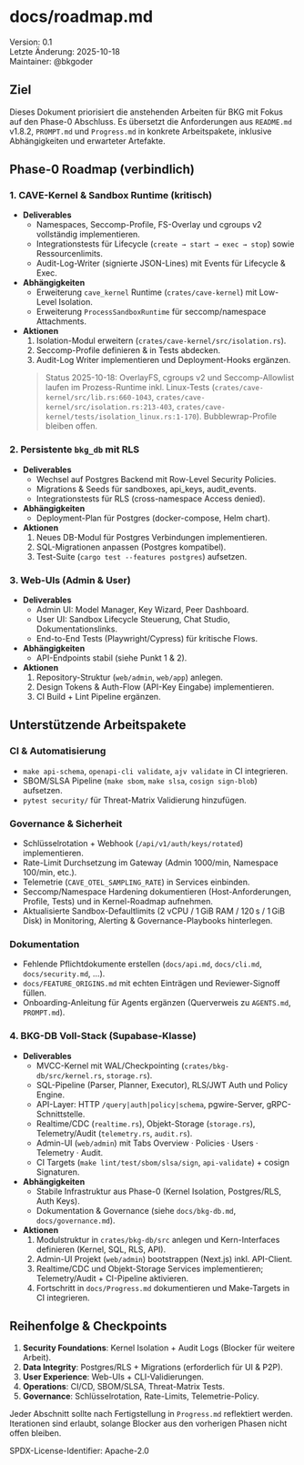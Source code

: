 # docs/roadmap.md

Version: 0.1  
Letzte Änderung: 2025-10-18  
Maintainer: @bkgoder

Ziel
----
Dieses Dokument priorisiert die anstehenden Arbeiten für BKG mit Fokus auf den Phase-0 Abschluss. Es übersetzt die Anforderungen aus `README.md` v1.8.2, `PROMPT.md` und `Progress.md` in konkrete Arbeitspakete, inklusive Abhängigkeiten und erwarteter Artefakte.

## Phase-0 Roadmap (verbindlich)

### 1. CAVE-Kernel & Sandbox Runtime (kritisch)
- **Deliverables**
  - Namespaces, Seccomp-Profile, FS-Overlay und cgroups v2 vollständig implementieren.
  - Integrationstests für Lifecycle (`create → start → exec → stop`) sowie Ressourcenlimits.
  - Audit-Log-Writer (signierte JSON-Lines) mit Events für Lifecycle & Exec.
- **Abhängigkeiten**
  - Erweiterung `cave_kernel` Runtime (`crates/cave-kernel`) mit Low-Level Isolation.
  - Erweiterung `ProcessSandboxRuntime` für seccomp/namespace Attachments.
- **Aktionen**
  1. Isolation-Modul erweitern (`crates/cave-kernel/src/isolation.rs`).
  2. Seccomp-Profile definieren & in Tests abdecken.
  3. Audit-Log Writer implementieren und Deployment-Hooks ergänzen.
  > Status 2025-10-18: OverlayFS, cgroups v2 und Seccomp-Allowlist laufen im Prozess-Runtime inkl. Linux-Tests (`crates/cave-kernel/src/lib.rs:660-1043`, `crates/cave-kernel/src/isolation.rs:213-403`, `crates/cave-kernel/tests/isolation_linux.rs:1-170`). Bubblewrap-Profile bleiben offen.

### 2. Persistente `bkg_db` mit RLS
- **Deliverables**
  - Wechsel auf Postgres Backend mit Row-Level Security Policies.
  - Migrations & Seeds für sandboxes, api_keys, audit_events.
  - Integrationstests für RLS (cross-namespace Access denied).
- **Abhängigkeiten**
  - Deployment-Plan für Postgres (docker-compose, Helm chart).
- **Aktionen**
  1. Neues DB-Modul für Postgres Verbindungen implementieren.
  2. SQL-Migrationen anpassen (Postgres kompatibel).
  3. Test-Suite (`cargo test --features postgres`) aufsetzen.

### 3. Web-UIs (Admin & User)
- **Deliverables**
  - Admin UI: Model Manager, Key Wizard, Peer Dashboard.
  - User UI: Sandbox Lifecycle Steuerung, Chat Studio, Dokumentationslinks.
  - End-to-End Tests (Playwright/Cypress) für kritische Flows.
- **Abhängigkeiten**
  - API-Endpoints stabil (siehe Punkt 1 & 2).
- **Aktionen**
  1. Repository-Struktur (`web/admin`, `web/app`) anlegen.
  2. Design Tokens & Auth-Flow (API-Key Eingabe) implementieren.
  3. CI Build + Lint Pipeline ergänzen.

## Unterstützende Arbeitspakete

### CI & Automatisierung
- `make api-schema`, `openapi-cli validate`, `ajv validate` in CI integrieren.
- SBOM/SLSA Pipeline (`make sbom`, `make slsa`, `cosign sign-blob`) aufsetzen.
- `pytest security/` für Threat-Matrix Validierung hinzufügen.

### Governance & Sicherheit
- Schlüsselrotation + Webhook (`/api/v1/auth/keys/rotated`) implementieren.
- Rate-Limit Durchsetzung im Gateway (Admin 1000/min, Namespace 100/min, etc.).
- Telemetrie (`CAVE_OTEL_SAMPLING_RATE`) in Services einbinden.
- Seccomp/Namespace Hardening dokumentieren (Host-Anforderungen, Profile, Tests) und in Kernel-Roadmap aufnehmen.
- Aktualisierte Sandbox-Defaultlimits (2 vCPU / 1 GiB RAM / 120 s / 1 GiB Disk) in Monitoring, Alerting & Governance-Playbooks hinterlegen.

### Dokumentation
- Fehlende Pflichtdokumente erstellen (`docs/api.md`, `docs/cli.md`, `docs/security.md`, …).
- `docs/FEATURE_ORIGINS.md` mit echten Einträgen und Reviewer-Signoff füllen.
 - Onboarding-Anleitung für Agents ergänzen (Querverweis zu `AGENTS.md`, `PROMPT.md`).

### 4. BKG-DB Voll-Stack (Supabase-Klasse)
- **Deliverables**
  - MVCC-Kernel mit WAL/Checkpointing (`crates/bkg-db/src/kernel.rs`, `storage.rs`).
  - SQL-Pipeline (Parser, Planner, Executor), RLS/JWT Auth und Policy Engine.
  - API-Layer: HTTP `/query|auth|policy|schema`, pgwire-Server, gRPC-Schnittstelle.
  - Realtime/CDC (`realtime.rs`), Objekt-Storage (`storage.rs`), Telemetry/Audit (`telemetry.rs`, `audit.rs`).
  - Admin-UI (`web/admin`) mit Tabs Overview · Policies · Users · Telemetry · Audit.
  - CI Targets (`make lint/test/sbom/slsa/sign`, `api-validate`) + cosign Signaturen.
- **Abhängigkeiten**
  - Stabile Infrastruktur aus Phase-0 (Kernel Isolation, Postgres/RLS, Auth Keys).
  - Dokumentation & Governance (siehe `docs/bkg-db.md`, `docs/governance.md`).
- **Aktionen**
  1. Modulstruktur in `crates/bkg-db/src` anlegen und Kern-Interfaces definieren (Kernel, SQL, RLS, API).
  2. Admin-UI Projekt (`web/admin`) bootstrappen (Next.js) inkl. API-Client.
  3. Realtime/CDC und Objekt-Storage Services implementieren; Telemetry/Audit + CI-Pipeline aktivieren.
  4. Fortschritt in `docs/Progress.md` dokumentieren und Make-Targets in CI integrieren.

## Reihenfolge & Checkpoints
1. **Security Foundations**: Kernel Isolation + Audit Logs (Blocker für weitere Arbeit).
2. **Data Integrity**: Postgres/RLS + Migrations (erforderlich für UI & P2P).
3. **User Experience**: Web-UIs + CLI-Validierungen.
4. **Operations**: CI/CD, SBOM/SLSA, Threat-Matrix Tests.
5. **Governance**: Schlüsselrotation, Rate-Limits, Telemetrie-Policy.

Jeder Abschnitt sollte nach Fertigstellung in `Progress.md` reflektiert werden. Iterationen sind erlaubt, solange Blocker aus den vorherigen Phasen nicht offen bleiben.

SPDX-License-Identifier: Apache-2.0
